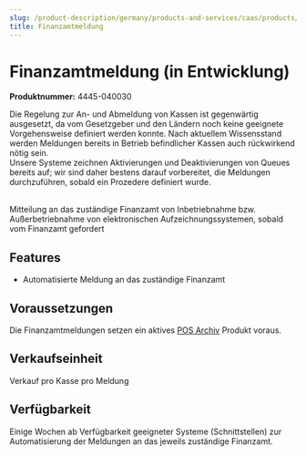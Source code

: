 ```yaml
---
slug: /product-description/germany/products-and-services/caas/products/tax-authority-notifications
title: Finanzamtmeldung
---
```


# Finanzamtmeldung (in Entwicklung)

**Produktnummer:** 4445-040030

<div class="alert alert--warning" role="alert">Die Regelung zur An- und Abmeldung von Kassen ist gegenwärtig ausgesetzt, da vom Gesetzgeber und den Ländern noch keine geeignete Vorgehensweise definiert werden konnte. Nach aktuellem Wissensstand werden Meldungen bereits in Betrieb befindlicher Kassen auch rückwirkend nötig sein. 
<br />
Unsere Systeme zeichnen Aktivierungen und Deaktivierungen von Queues bereits auf; wir sind daher bestens darauf vorbereitet, die Meldungen durchzuführen, sobald ein Prozedere definiert wurde.<br /></div><br />


Mitteilung an das zuständige Finanzamt von Inbetriebnahme bzw. Außerbetriebnahme von elektronischen Aufzeichnungssystemen, sobald vom Finanzamt gefordert

## Features

- Automatisierte Meldung an das zuständige Finanzamt

## Voraussetzungen

Die Finanzamtmeldungen setzen ein aktives [POS Archiv](../../revisionsafe-data-as-a-service/products/pos-archive.md) Produkt voraus.

## Verkaufseinheit

Verkauf pro Kasse pro Meldung

## Verfügbarkeit

Einige Wochen ab Verfügbarkeit geeigneter Systeme (Schnittstellen) zur Automatisierung der Meldungen an das jeweils zuständige Finanzamt.
